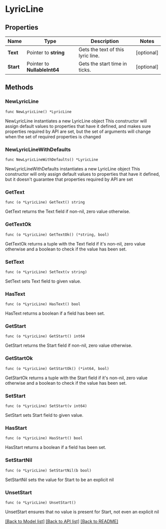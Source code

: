 # LyricLine

## Properties

Name | Type | Description | Notes
------------ | ------------- | ------------- | -------------
**Text** | Pointer to **string** | Gets the text of this lyric line. | [optional] 
**Start** | Pointer to **NullableInt64** | Gets the start time in ticks. | [optional] 

## Methods

### NewLyricLine

`func NewLyricLine() *LyricLine`

NewLyricLine instantiates a new LyricLine object
This constructor will assign default values to properties that have it defined,
and makes sure properties required by API are set, but the set of arguments
will change when the set of required properties is changed

### NewLyricLineWithDefaults

`func NewLyricLineWithDefaults() *LyricLine`

NewLyricLineWithDefaults instantiates a new LyricLine object
This constructor will only assign default values to properties that have it defined,
but it doesn't guarantee that properties required by API are set

### GetText

`func (o *LyricLine) GetText() string`

GetText returns the Text field if non-nil, zero value otherwise.

### GetTextOk

`func (o *LyricLine) GetTextOk() (*string, bool)`

GetTextOk returns a tuple with the Text field if it's non-nil, zero value otherwise
and a boolean to check if the value has been set.

### SetText

`func (o *LyricLine) SetText(v string)`

SetText sets Text field to given value.

### HasText

`func (o *LyricLine) HasText() bool`

HasText returns a boolean if a field has been set.

### GetStart

`func (o *LyricLine) GetStart() int64`

GetStart returns the Start field if non-nil, zero value otherwise.

### GetStartOk

`func (o *LyricLine) GetStartOk() (*int64, bool)`

GetStartOk returns a tuple with the Start field if it's non-nil, zero value otherwise
and a boolean to check if the value has been set.

### SetStart

`func (o *LyricLine) SetStart(v int64)`

SetStart sets Start field to given value.

### HasStart

`func (o *LyricLine) HasStart() bool`

HasStart returns a boolean if a field has been set.

### SetStartNil

`func (o *LyricLine) SetStartNil(b bool)`

 SetStartNil sets the value for Start to be an explicit nil

### UnsetStart
`func (o *LyricLine) UnsetStart()`

UnsetStart ensures that no value is present for Start, not even an explicit nil

[[Back to Model list]](../README.md#documentation-for-models) [[Back to API list]](../README.md#documentation-for-api-endpoints) [[Back to README]](../README.md)


